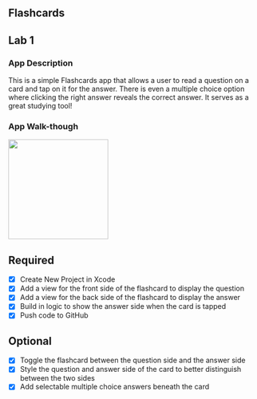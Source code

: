 ## Flashcards

## Lab 1

### App Description
This is a simple Flashcards app that allows a user to read a question on a card and tap on it for the answer. There is even a multiple choice option where clicking the right answer reveals the 
correct answer. It serves as a great studying tool!

### App Walk-though
<img src="https://media.giphy.com/media/J6UdsyzMbbf0t0si0I/giphy.gif" width=200><br>


## Required
- [x] Create New Project in Xcode
- [x] Add a view for the front side of the flashcard to display the question
- [x] Add a view for the back side of the flashcard to display the answer
- [x] Build in logic to show the answer side when the card is tapped
- [x] Push code to GitHub
## Optional
- [x] Toggle the flashcard between the question side and the answer side
- [x] Style the question and answer side of the card to better distinguish between the two sides
- [x] Add selectable multiple choice answers beneath the card
